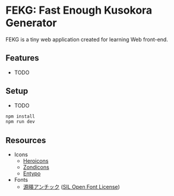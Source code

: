 # FEKG: Fast Enough Kusokora Generator

FEKG is a tiny web application created for learning Web front-end.

## Features

- TODO

## Setup

- TODO

```bash
npm install
npm run dev
```

## Resources

- Icons
  - [Heroicons](https://heroicons.com/)
  - [Zondicons](http://www.zondicons.com/icons.html)
  - [Entypo](http://www.entypo.com/)
- Fonts
  - [源暎アンチック](http://okoneya.jp/font/) ([SIL Open Font License](http://scripts.sil.org/OFL))
